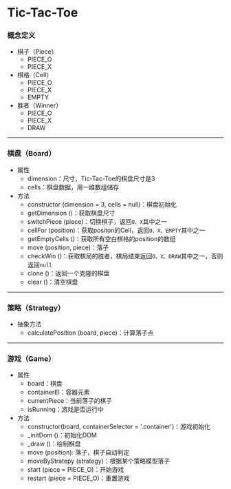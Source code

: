 # Tic-Tac-Toe

### 概念定义
- 棋子（Piece）
  - PIECE_O
  - PIECE_X
- 棋格（Cell）
  - PIECE_O
  - PIECE_X
  - EMPTY
- 胜者（Winner）
  - PIECE_O
  - PIECE_X
  - DRAW
---
### 棋盘（Board）
- 属性
  - dimension：尺寸，Tic-Tac-Toe的棋盘尺寸是3
  - cells：棋盘数据，用一维数组储存
- 方法
  - constructor (dimension = 3, cells = null)：棋盘初始化
  - getDimension ()：获取棋盘尺寸
  - switchPiece (piece)：切换棋子，返回`O、X`其中之一
  - cellFor (position)：获取positon的Cell，返回`O、X、EMPTY`其中之一
  - getEmptyCells ()：获取所有空白棋格的position的数组
  - move (position, piece)：落子
  - checkWin ()：获取棋局的胜者，棋局结束返回`O、X、DRAW`其中之一，否则返回`null`
  - clone ()：返回一个克隆的棋盘
  - clear ()：清空棋盘
---
### 策略（Strategy）
- 抽象方法
  - calculatePosition (board, piece)：计算落子点
---
### 游戏（Game）
- 属性
  - board：棋盘
  - containerEl：容器元素
  - currentPiece：当前落子的棋子
  - isRunning：游戏是否运行中
- 方法
  - constructor(board, containerSelector = '.container')：游戏初始化
  - _initDom ()：初始化DOM
  - _draw ()：绘制棋盘
  - move (position): 落子，棋子自动判定
  - moveByStratepy (strategy)：根据某个策略模型落子
  - start (piece = PIECE_O)：开始游戏
  - restart (piece = PIECE_O)：重置游戏
